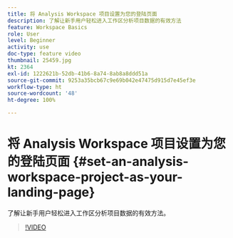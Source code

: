 ```yaml
---
title: 将 Analysis Workspace 项目设置为您的登陆页面
description: 了解让新手用户轻松进入工作区分析项目数据的有效方法
feature: Workspace Basics
role: User
level: Beginner
activity: use
doc-type: feature video
thumbnail: 25459.jpg
kt: 2364
exl-id: 1222621b-52db-41b6-8a74-8ab8a8ddd51a
source-git-commit: 9253a35bcb67c9e69b042e47475d915d7e45ef3e
workflow-type: ht
source-wordcount: '48'
ht-degree: 100%

---
```


# 将 Analysis Workspace 项目设置为您的登陆页面 {#set-an-analysis-workspace-project-as-your-landing-page}

了解让新手用户轻松进入工作区分析项目数据的有效方法。

>[!VIDEO](https://video.tv.adobe.com/v/25459/?quality=12)
